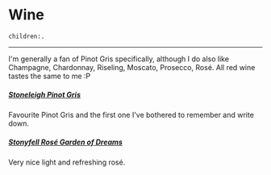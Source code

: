 # Wine
```query
children:.
```
---

I'm generally a fan of Pinot Gris specifically, although I do also like Champagne, Chardonnay, Riseling, Moscato, Prosecco, Rosé. All red wine tastes the same to me :P

##### [Stoneleigh Pinot Gris](https://www.danmurphys.com.au/product/DM_907194/stoneleigh-pinot-gris)
Favourite Pinot Gris and the first one I've bothered to remember and write down.

##### [Stonyfell Rosé Garden of Dreams](https://www.stonyfellwines.com.au/garden-of-dreams/)
Very nice light and refreshing rosé.
